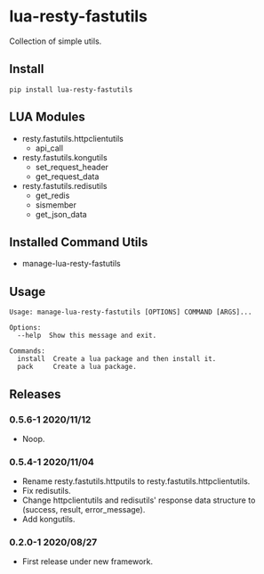 # lua-resty-fastutils

Collection of simple utils.

## Install

```shell
pip install lua-resty-fastutils
```

## LUA Modules

- resty.fastutils.httpclientutils
  - api_call
- resty.fastutils.kongutils
  - set_request_header
  - get_request_data
- resty.fastutils.redisutils
  - get_redis
  - sismember
  - get_json_data

## Installed Command Utils

- manage-lua-resty-fastutils

## Usage

```shell
Usage: manage-lua-resty-fastutils [OPTIONS] COMMAND [ARGS]...

Options:
  --help  Show this message and exit.

Commands:
  install  Create a lua package and then install it.
  pack     Create a lua package.
```

## Releases

### 0.5.6-1 2020/11/12

- Noop.

### 0.5.4-1 2020/11/04

- Rename resty.fastutils.httputils to resty.fastutils.httpclientutils.
- Fix redisutils.
- Change httpclientutils and redisutils' response data structure to (success, result, error_message).
- Add kongutils.

### 0.2.0-1 2020/08/27

- First release under new framework.
